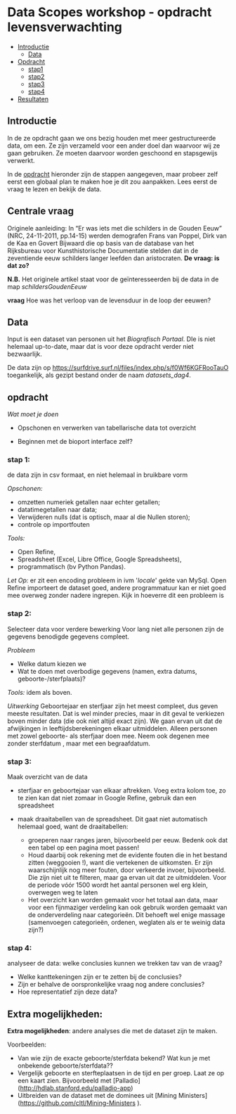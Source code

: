 # Data Scopes workshop - opdracht levensverwachting

+ [Introductie](#intro)
    + [Data](#data)
+ [Opdracht](#opdracht)
	+ [stap1](#stap1)
	+ [stap2](#stap2)
	+ [stap3](#stap3)
	+ [stap4](#stap4)
+ [Resultaten](#resultaten)


<a href="intro"></a>
## Introductie

In de ze opdracht gaan we ons bezig houden met meer gestructureerde data, om een. Ze zijn verzameld voor een ander doel dan waarvoor wij ze gaan gebruiken. Ze moeten daarvoor worden geschoond en stapsgewijs verwerkt.

In de <a href="#opdracht">opdracht</a> hieronder zijn de stappen aangegeven, maar probeer zelf eerst een globaal plan te maken hoe je dit zou aanpakken. Lees eerst de vraag te lezen en bekijk de data.


## Centrale vraag
Originele aanleiding: In “Er was iets met die schilders in de Gouden Eeuw” (NRC, 24-11-2011, pp.14-15) werden demografen Frans van Poppel, Dirk van de Kaa en Govert Bijwaard die op basis van de database van het Rijksbureau voor Kunsthistorische Documentatie stelden dat in de zeventiende eeuw schilders langer leefden dan aristocraten. **De vraag: is dat zo?**

__N.B.__ Het originele artikel staat voor de geïnteresseerden bij de data in de map _schildersGoudenEeuw_

**vraag**
Hoe was het verloop van de levensduur in de loop der eeuwen?


## Data
Input is een dataset van personen uit het _Biografisch Portaal_. DIe is niet helemaal up-to-date, maar dat is voor deze opdracht verder niet bezwaarlijk.

De data zijn op <a href="https://surfdrive.surf.nl/files/index.php/s/f0Wf6KGFRooTauO">https://surfdrive.surf.nl/files/index.php/s/f0Wf6KGFRooTauO</a> toegankelijk, als gezipt bestand onder de naam *datasets_dag4*.

<a href="opdracht"></a>
## opdracht
_Wat moet je doen_
- Opschonen en verwerken van tabellarische data tot overzicht

- Beginnen met de bioport interface zelf?

<a href="stap1"></a>
### stap 1:
de data zijn in csv formaat, en niet helemaal in bruikbare vorm

_Opschonen:_
+ omzetten numeriek getallen naar echter getallen;
+ datatimegetallen naar data;
+ Verwijderen nulls (dat is optisch, maar al die Nullen storen);
+ controle op importfouten

_Tools:_
+ Open Refine,
+ Spreadsheet (Excel, Libre Office, Google Spreadsheets),
+ programmatisch (bv Python Pandas).

*Let Op:* er zit een encoding probleem in ivm '_locale_' gekte van MySql. Open Refine importeert de dataset goed, andere programmatuur kan er niet goed mee overweg zonder nadere ingrepen. Kijk in hoeverre dit een probleem is

<a href="stap2"></a>
### stap 2:
Selecteer data voor verdere bewerking
Voor lang niet alle personen zijn de gegevens benodigde gegevens compleet.

_Probleem_
+ Welke datum kiezen we
+ Wat te doen met overbodige gegevens (namen, extra datums,  geboorte-/sterfplaats)?

_Tools:_ idem als boven.

_Uitwerking_
Geboortejaar en sterfjaar zijn het meest compleet, dus geven meeste resultaten. Dat is wel minder precies, maar in dit geval te verkiezen boven minder data (die ook niet altijd exact zijn). We gaan ervan uit dat de afwijkingen in leeftijdsberekeningen elkaar uitmiddelen. Alleen personen met zowel geboorte- als sterfjaar doen mee. Neem ook degenen mee zonder sterfdatum , maar met een begraafdatum.

<a href="stap3"></a>
### stap 3:
Maak overzicht van de data

+ sterfjaar en geboortejaar van elkaar aftrekken. Voeg extra kolom toe, zo te zien kan dat niet zomaar in Google Refine, gebruik dan een spreadsheet

+ maak draaitabellen van de spreadsheet. Dit gaat niet automatisch helemaal goed, want de draaitabellen:
  + groeperen naar ranges jaren, bijvoorbeeld per eeuw. Bedenk ook dat een tabel op een pagina moet passen!
  + Houd daarbij ook rekening met de evidente fouten die in het bestand zitten (weggooien !), want die vertekenen de uitkomsten. Er zijn waarschijnlijk nog meer fouten, door verkeerde invoer, bijvoorbeeld. Die zijn niet uit te filteren, maar ga ervan uit dat ze uitmiddelen. Voor de periode vóór 1500 wordt het aantal personen wel erg klein, overwegen weg te laten
  + Het overzicht kan worden gemaakt voor het totaal aan data, maar voor een fijnmaziger verdeling kan ook gebruik worden gemaakt van de onderverdeling naar categorieën. Dit behoeft wel enige massage (samenvoegen categorieën, ordenen, weglaten als er te weinig data zijn?)

<a href="stap4"></a>
### stap 4:
analyseer de data:
welke conclusies kunnen we trekken tav van de vraag?

+ Welke kanttekeningen zijn er te zetten bij de conclusies?
+ Zijn er behalve de oorspronkelijke vraag nog andere conclusies?
+ Hoe representatief zijn deze data?


<a href="extra"></a>
## Extra mogelijkheden:

**Extra mogelijkheden**: andere analyses die met de dataset zijn te maken.

Voorbeelden:
- Van wie zijn de exacte geboorte/sterfdata bekend? Wat kun je met onbekende geboorte/sterfdata??
- Vergelijk geboorte en sterfteplaatsen in de tijd en per groep. Laat ze op een kaart zien. Bijvoorbeeld met [Palladio] (http://hdlab.stanford.edu/palladio-app)
- Uitbreiden van de dataset met de dominees uit [Mining Ministers] (https://github.com/cltl/Mining-Ministers ).
